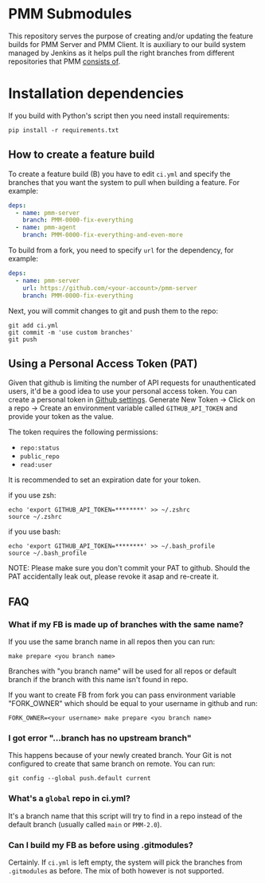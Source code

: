# PMM Submodules

This repository serves the purpose of creating and/or updating the feature builds for PMM Server and PMM Client. It is auxiliary
to our build system managed by Jenkins as it helps pull the right branches from different repositories that PMM [consists of](https://github.com/percona/pmm).

# Installation dependencies

If you build with Python's script then you need install requirements:

```
pip install -r requirements.txt
```

## How to create a feature build

To create a feature build (B) you have to edit `ci.yml` and specify the branches that you want the system to pull when building a feature. For example:

```yaml
deps:
  - name: pmm-server
    branch: PMM-0000-fix-everything
  - name: pmm-agent
    branch: PMM-0000-fix-everything-and-even-more
```

To build from a fork, you need to specify `url` for the dependency, for example:

```yaml
deps:
  - name: pmm-server
    url: https://github.com/<your-account>/pmm-server
    branch: PMM-0000-fix-everything
```


Next, you will commit changes to git and push them to the repo:

```
git add ci.yml
git commit -m 'use custom branches'
git push
```

## Using a Personal Access Token (PAT)

Given that github is limiting the number of API requests for unauthenticated users, it'd be a good idea to use your personal access token. You can create a personal token in [Github settings](https://github.com/settings/tokens). Generate New Token -> Click on a repo -> Create an environment variable called `GITHUB_API_TOKEN` and provide your token as the value.

The token requires the following permissions:
* `repo:status`
* `public_repo`
* `read:user`

It is recommended to set an expiration date for your token.

if you use zsh:

```console
echo 'export GITHUB_API_TOKEN=********' >> ~/.zshrc
source ~/.zshrc
```

if you use bash:

```console
echo 'export GITHUB_API_TOKEN=********' >> ~/.bash_profile
source ~/.bash_profile
```

NOTE: Please make sure you don't commit your PAT to github. Should the PAT accidentally leak out, please revoke it asap and re-create it.

## FAQ

### What if my FB is made up of branches with the same name?

If you use the same branch name in all repos then you can run:

```console
make prepare <you branch name>
```
Branches with "you branch name" will be used for all repos or default branch if the branch with this name isn't found in repo.

If you want to create FB from fork you can pass environment variable "FORK_OWNER" which should be equal to your username in github and run:

```console
FORK_OWNER=<your username> make prepare <you branch name>
```

### I got error "...branch has no upstream branch"

This happens because of your newly created branch. Your Git is not configured to create that same branch on remote. You can run:

```console
git config --global push.default current
```
### What's a `global` repo in ci.yml?

It's a branch name that this script will try to find in a repo instead of the default branch (usually called `main` or `PMM-2.0`).

### Can I build my FB as before using .gitmodules?

Certainly. If `ci.yml` is left empty, the system will pick the branches from `.gitmodules` as before. The mix of both however is not supported.
